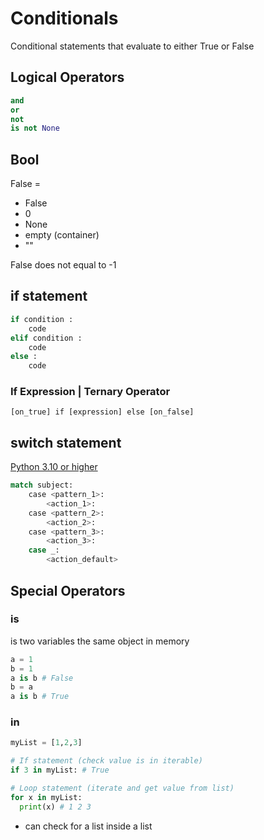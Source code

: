 # Conditionals

Conditional statements that evaluate to either True or False

## Logical Operators

```python
and
or
not
is not None
```

## Bool

False = 
- False
- 0
- None
- empty (container)
- ""

False does not equal to -1

## if statement

```python
if condition :
    code
elif condition :
    code
else :
    code
```

### If Expression | Ternary Operator

`[on_true] if [expression] else [on_false]`

## switch statement 

[Python 3.10 or higher](https://docs.python.org/3.10/whatsnew/3.10.html#pep-634-structural-pattern-matching)
    
```python
match subject:
    case <pattern_1>:
        <action_1>:
    case <pattern_2>:
        <action_2>:
    case <pattern_3>:
        <action_3>:
    case _:
        <action_default>
```

## Special Operators

### is

is two variables the same object in memory

```python
a = 1
b = 1
a is b # False
b = a
a is b # True
```

### in
```python
myList = [1,2,3]

# If statement (check value is in iterable)
if 3 in myList: # True

# Loop statement (iterate and get value from list)
for x in myList: 
  print(x) # 1 2 3
```
- can check for a list inside a list
